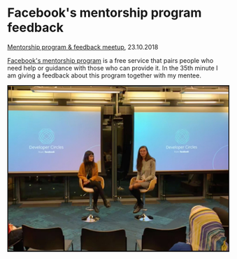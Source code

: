 # Facebook's mentorship program feedback

[Mentorship program & feedback meetup](https://mentorshipprogramberlin.splashthat.com/?fbclid=IwAR3R73QRvpKlLmwVK_XWuhxzJHxZ-TxudX0pKCs0-kkhwFA5MEnr00MRPyU), 23.10.2018

[Facebook's mentorship program](https://www.facebook.com/groups/DevCBerlin/mentorship_application/) is a free service that pairs people who need help or guidance with those who can provide it. In the 35th minute I am giving a feedback about this program together with my mentee.

<a href="https://www.facebook.com/goncalves.raphael/videos/10156151929723878/
" target="_blank"><img src="https://raw.githubusercontent.com/alenakhineika/facebook-meetup-8/master/IMG_0049.JPG"
alt="Me giving a feedback about facebook mentorship program" width="600" border="2" /></a>